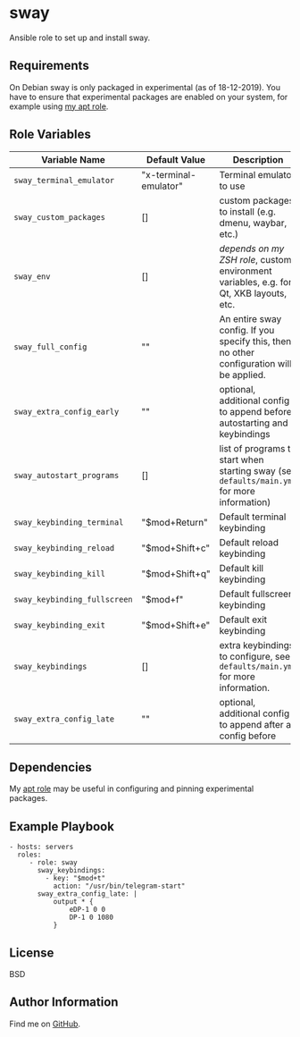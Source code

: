 sway
=========

Ansible role to set up and install sway.

Requirements
------------

On Debian sway is only packaged in experimental (as of 18-12-2019). You have to ensure that
experimental packages are enabled on your system, for example using [my apt role](https://github.com/ThreeFx/ansible-apt).

Role Variables
--------------


| Variable Name | Default Value | Description |
--------------- |---------------|--------------
`sway_terminal_emulator` | "x-terminal-emulator" | Terminal emulator to use
`sway_custom_packages` | [] | custom packages to install (e.g. dmenu, waybar, etc.)
`sway_env` | [] | *depends on my ZSH role*, custom environment variables, e.g. for Qt, XKB layouts, etc.
`sway_full_config` | "" | An entire sway config. If you specify this, then no other configuration will be applied.  
`sway_extra_config_early` | "" | optional, additional config to append before autostarting and keybindings
`sway_autostart_programs` | [] | list of programs to start when starting sway (see `defaults/main.yml` for more information)
`sway_keybinding_terminal` | "$mod+Return" | Default terminal keybinding
`sway_keybinding_reload` | "$mod+Shift+c" | Default reload keybinding
`sway_keybinding_kill` | "$mod+Shift+q" | Default kill keybinding
`sway_keybinding_fullscreen` | "$mod+f" | Default fullscreen keybinding
`sway_keybinding_exit` | "$mod+Shift+e" | Default exit keybinding
`sway_keybindings` | [] | extra keybindings to configure, see `defaults/main.yml` for more information.
`sway_extra_config_late` | "" | optional, additional config to append after all config before

Dependencies
------------

My [apt role](https://github.com/ThreeFx/apt) may be useful in configuring and pinning experimental packages.

Example Playbook
----------------

    - hosts: servers
      roles:
         - role: sway
           sway_keybindings:
             - key: "$mod+t"
               action: "/usr/bin/telegram-start"
           sway_extra_config_late: |
               output * {
                   eDP-1 0 0
                   DP-1 0 1080
               }

License
-------

BSD

Author Information
------------------

Find me on [GitHub](https://github.com/ThreeFx).
